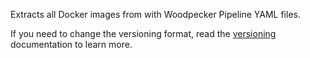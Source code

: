Extracts all Docker images from with Woodpecker Pipeline YAML files.

If you need to change the versioning format, read the [versioning](https://docs.renovatebot.com/modules/versioning/) documentation to learn more.
